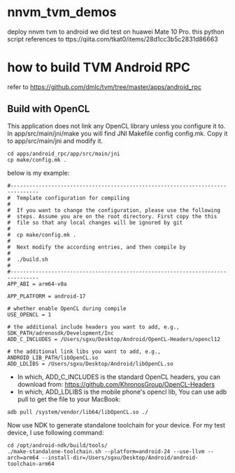 # nnvm_tvm_demos
deploy nnvm tvm to android
we did test on huawei Mate 10 Pro.
this python script references to ttps://qiita.com/tkat0/items/28d1cc3b5c2831d86663

# how to build TVM Android RPC
refer to https://github.com/dmlc/tvm/tree/master/apps/android_rpc

## Build with OpenCL
This application does not link any OpenCL library unless you configure it to. In app/src/main/jni/make you will find JNI Makefile config config.mk. Copy it to app/src/main/jni and modify it.

```
cd apps/android_rpc/app/src/main/jni
cp make/config.mk .
```

below is my example:

```
#-------------------------------------------------------------------------------
#  Template configuration for compiling
#
#  If you want to change the configuration, please use the following
#  steps. Assume you are on the root directory. First copy the this
#  file so that any local changes will be ignored by git
#
#  cp make/config.mk .
#
#  Next modify the according entries, and then compile by
#
#  ./build.sh
#
#-------------------------------------------------------------------------------
APP_ABI = arm64-v8a

APP_PLATFORM = android-17

# whether enable OpenCL during compile
USE_OPENCL = 1

# the additional include headers you want to add, e.g., SDK_PATH/adrenosdk/Development/Inc
ADD_C_INCLUDES = /Users/sgxu/Desktop/Android/OpenCL-Headers/opencl12

# the additional link libs you want to add, e.g., ANDROID_LIB_PATH/libOpenCL.so
ADD_LDLIBS = /Users/sgxu/Desktop/Android/libOpenCL.so
```

+ In which, ADD_C_INCLUDES is the standard OpenCL headers, you can download from: https://github.com/KhronosGroup/OpenCL-Headers
+ In which, ADD_LDLIBS is the mobile phone's opencl lib, You can use adb pull to get the file to your MacBook:

```
adb pull /system/vendor/lib64/libOpenCL.so ./
```
Now use NDK to generate standalone toolchain for your device. For my test device, I use following command:
```
cd /opt/android-ndk/build/tools/
./make-standalone-toolchain.sh --platform=android-24 --use-llvm --arch=arm64 --install-dir=/Users/sgxu/Desktop/Android/android-toolchain-arm64
```